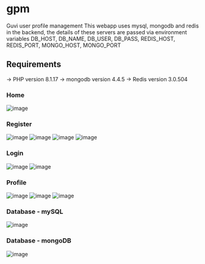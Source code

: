 # gpm
Guvi user profile management
This webapp uses mysql, mongodb and redis in the backend, the details of these servers are passed via environment variables DB_HOST, DB_NAME, DB_USER, DB_PASS, REDIS_HOST, REDIS_PORT, MONGO_HOST, MONGO_PORT


## Requirements
-> PHP version 8.1.17
-> mongodb version 4.4.5
-> Redis version 3.0.504
 
 ### Home
![image](https://user-images.githubusercontent.com/63527972/230820661-4b3eeeb6-8b89-45b2-9fbf-edaecd8fa17b.png)
 ### Register
![image](https://user-images.githubusercontent.com/63527972/230820796-3f585d47-974c-4440-b4c9-a650be4d40a5.png)
![image](https://user-images.githubusercontent.com/63527972/230820892-1fd1dea0-1967-48de-8e6c-6c2c75b9f2fd.png)
![image](https://user-images.githubusercontent.com/63527972/230820951-2ecd5aea-7c3c-4c01-90aa-c71940ab8fc6.png)
![image](https://user-images.githubusercontent.com/63527972/230820986-ea6b66d7-e92b-4b6f-b4ed-3db91a39d50a.png)
### Login
![image](https://user-images.githubusercontent.com/63527972/230821157-440c113d-d07f-42c5-82db-d0c17404687d.png)
![image](https://user-images.githubusercontent.com/63527972/230822361-2c09bbe6-208c-49f5-8826-2cb7221131a7.png)
### Profile
![image](https://user-images.githubusercontent.com/63527972/230821585-137ab850-3b24-4bff-96da-f47ba9d9268e.png)
![image](https://user-images.githubusercontent.com/63527972/230821753-c31e40a8-a154-492a-9616-b4d6146844fb.png)
![image](https://user-images.githubusercontent.com/63527972/230822208-e0474b77-abe7-49d8-87f7-aceee69e7518.png)


### Database - mySQL
![image](https://user-images.githubusercontent.com/63527972/230825104-0e2ae0d0-9a9a-4c8d-b677-710f6240fb9c.png)

### Database - mongoDB
![image](https://user-images.githubusercontent.com/63527972/230825683-72c50336-d1ba-4fea-8a11-eb31da53b0c6.png)


